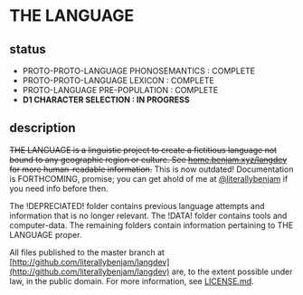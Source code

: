 # THE LANGUAGE

## status

* PROTO-PROTO-LANGUAGE PHONOSEMANTICS : COMPLETE
* PROTO-PROTO-LANGUAGE LEXICON : COMPLETE
* PROTO-LANGUAGE PRE-POPULATION : COMPLETE
* __D1 CHARACTER SELECTION : IN PROGRESS__

## description

~~THE LANGUAGE is a linguistic project to create a fictitious language not bound to any geographic region or culture. See [home.benjam.xyz/langdev](http://home.benjam.xyz/langdev) for more human-readable information.~~ This is now outdated! Documentation is FORTHCOMING, promise; you can get ahold of me at [@literallybenjam](http://twitter.com/literallybenjam) if you need info before then.

The !DEPRECIATED! folder contains previous language attempts and information that is no longer relevant. The !DATA! folder contains tools and computer-data. The remaining folders contain information pertaining to THE LANGUAGE proper.

All files published to the master branch at [http://github.com/literallybenjam/langdev](http://github.com/literallybenjam/langdev) are, to the extent possible under law, in the public domain. For more information, see [LICENSE.md](LICENSE.md).
